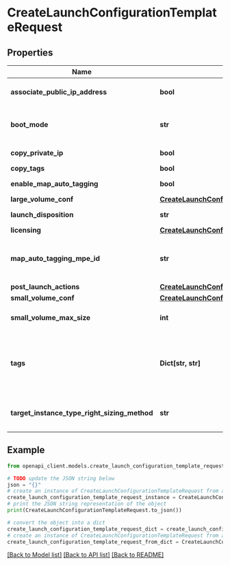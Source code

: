 # CreateLaunchConfigurationTemplateRequest


## Properties

Name | Type | Description | Notes
------------ | ------------- | ------------- | -------------
**associate_public_ip_address** | **bool** | Associate public Ip address. | [optional] 
**boot_mode** | **str** | Launch configuration template boot mode. | [optional] 
**copy_private_ip** | **bool** | Copy private Ip. | [optional] 
**copy_tags** | **bool** | Copy tags. | [optional] 
**enable_map_auto_tagging** | **bool** | Enable map auto tagging. | [optional] 
**large_volume_conf** | [**CreateLaunchConfigurationTemplateRequestLargeVolumeConf**](CreateLaunchConfigurationTemplateRequestLargeVolumeConf.md) |  | [optional] 
**launch_disposition** | **str** | Launch disposition. | [optional] 
**licensing** | [**CreateLaunchConfigurationTemplateRequestLicensing**](CreateLaunchConfigurationTemplateRequestLicensing.md) |  | [optional] 
**map_auto_tagging_mpe_id** | **str** | Launch configuration template map auto tagging MPE ID. | [optional] 
**post_launch_actions** | [**CreateLaunchConfigurationTemplateRequestPostLaunchActions**](CreateLaunchConfigurationTemplateRequestPostLaunchActions.md) |  | [optional] 
**small_volume_conf** | [**CreateLaunchConfigurationTemplateRequestLargeVolumeConf**](CreateLaunchConfigurationTemplateRequestLargeVolumeConf.md) |  | [optional] 
**small_volume_max_size** | **int** | Small volume maximum size. | [optional] 
**tags** | **Dict[str, str]** | Request to associate tags during creation of a Launch Configuration Template. | [optional] 
**target_instance_type_right_sizing_method** | **str** | Target instance type right-sizing method. | [optional] 

## Example

```python
from openapi_client.models.create_launch_configuration_template_request import CreateLaunchConfigurationTemplateRequest

# TODO update the JSON string below
json = "{}"
# create an instance of CreateLaunchConfigurationTemplateRequest from a JSON string
create_launch_configuration_template_request_instance = CreateLaunchConfigurationTemplateRequest.from_json(json)
# print the JSON string representation of the object
print(CreateLaunchConfigurationTemplateRequest.to_json())

# convert the object into a dict
create_launch_configuration_template_request_dict = create_launch_configuration_template_request_instance.to_dict()
# create an instance of CreateLaunchConfigurationTemplateRequest from a dict
create_launch_configuration_template_request_from_dict = CreateLaunchConfigurationTemplateRequest.from_dict(create_launch_configuration_template_request_dict)
```
[[Back to Model list]](../README.md#documentation-for-models) [[Back to API list]](../README.md#documentation-for-api-endpoints) [[Back to README]](../README.md)


